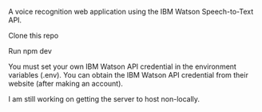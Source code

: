 A voice recognition web application using the IBM Watson Speech-to-Text API.

Clone this repo

Run npm dev

You must set your own IBM Watson API credential in the environment variables (.env). You can obtain the IBM Watson API credential from their website (after making an account).

I am still working on getting the server to host non-locally.
